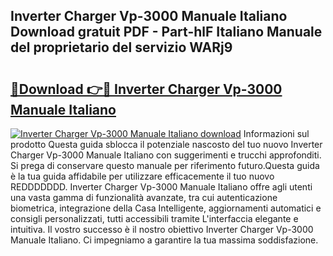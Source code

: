 ## Inverter Charger Vp-3000 Manuale Italiano Download gratuit PDF - Part-hlF Italiano Manuale del proprietario del servizio WARj9

# <h2><a href="http://dfecp4.blite.top/?on=Inverter+Charger+Vp-3000+Manuale+Italiano">🔗Download 👉🔴 Inverter Charger Vp-3000 Manuale Italiano</a></h2>

[![Inverter Charger Vp-3000 Manuale Italiano download](https://i.imgur.com/lujVjoI.png)](http://dfecp4.blite.top/?on=Inverter+Charger+Vp-3000+Manuale+Italiano)
Informazioni sul prodotto Questa guida sblocca il potenziale nascosto del tuo nuovo Inverter Charger Vp-3000 Manuale Italiano con suggerimenti e trucchi approfonditi. Si prega di conservare questo manuale per riferimento futuro.Questa guida è la tua guida affidabile per utilizzare efficacemente il tuo nuovo REDDDDDDD. Inverter Charger Vp-3000 Manuale Italiano offre agli utenti una vasta gamma di funzionalità avanzate, tra cui autenticazione biometrica, integrazione della Casa Intelligente, aggiornamenti automatici e consigli personalizzati, tutti accessibili tramite L'interfaccia elegante e intuitiva. Il vostro successo è il nostro obiettivo Inverter Charger Vp-3000 Manuale Italiano. Ci impegniamo a garantire la tua massima soddisfazione.
